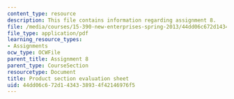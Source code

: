 ```yaml
---
content_type: resource
description: This file contains information regarding assignment 8.
file: /media/courses/15-390-new-enterprises-spring-2013/44dd06c672d1434338934f42146976f5_MIT15_390S13_assgn8sheet.pdf
file_type: application/pdf
learning_resource_types:
- Assignments
ocw_type: OCWFile
parent_title: Assignment 8
parent_type: CourseSection
resourcetype: Document
title: Product section evaluation sheet
uid: 44dd06c6-72d1-4343-3893-4f42146976f5
---
```


